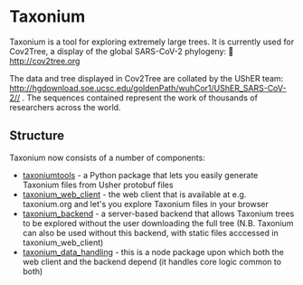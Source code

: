 # Taxonium

Taxonium is a tool for exploring extremely large trees. It is currently used for Cov2Tree, a display of the global SARS-CoV-2 phylogeny: 🌳 http://cov2tree.org

The data and tree displayed in Cov2Tree are collated by the UShER team: http://hgdownload.soe.ucsc.edu/goldenPath/wuhCor1/UShER_SARS-CoV-2// . The sequences contained represent the work of thousands of researchers across the world.

## Structure

Taxonium now consists of a number of components:

- [taxoniumtools](./taxoniumtools/) - a Python package that lets you easily generate Taxonium files from Usher protobuf files
- [taxonium_web_client](./taxonium_web_client/) - the web client that is available at e.g. taxonium.org and let's you explore Taxonium files in your browser
- [taxonium_backend](./taxonium_backend/) - a server-based backend that allows Taxonium trees to be explored without the user downloading the full tree (N.B. Taxonium can also be used without this backend, with static files acccessed in taxonium_web_client)
- [taxonium_data_handling](./taxonium_data_handling/) - this is a node package upon which both the web client and the backend depend (it handles core logic common to both)

